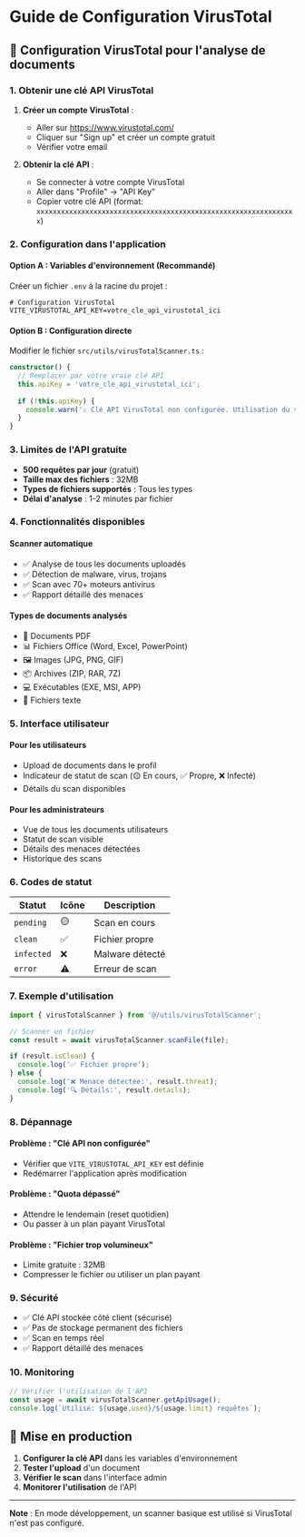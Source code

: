 # Guide de Configuration VirusTotal

## 🔧 Configuration VirusTotal pour l'analyse de documents

### 1. Obtenir une clé API VirusTotal

1. **Créer un compte VirusTotal** :
   - Aller sur https://www.virustotal.com/
   - Cliquer sur "Sign up" et créer un compte gratuit
   - Vérifier votre email

2. **Obtenir la clé API** :
   - Se connecter à votre compte VirusTotal
   - Aller dans "Profile" → "API Key"
   - Copier votre clé API (format: `xxxxxxxxxxxxxxxxxxxxxxxxxxxxxxxxxxxxxxxxxxxxxxxxxxxxxxxxxxxxxxxx`)

### 2. Configuration dans l'application

#### Option A : Variables d'environnement (Recommandé)
Créer un fichier `.env` à la racine du projet :

```env
# Configuration VirusTotal
VITE_VIRUSTOTAL_API_KEY=votre_cle_api_virustotal_ici
```

#### Option B : Configuration directe
Modifier le fichier `src/utils/virusTotalScanner.ts` :

```typescript
constructor() {
  // Remplacer par votre vraie clé API
  this.apiKey = 'votre_cle_api_virustotal_ici';
  
  if (!this.apiKey) {
    console.warn('⚠️ Clé API VirusTotal non configurée. Utilisation du scanner basique.');
  }
}
```

### 3. Limites de l'API gratuite

- **500 requêtes par jour** (gratuit)
- **Taille max des fichiers** : 32MB
- **Types de fichiers supportés** : Tous les types
- **Délai d'analyse** : 1-2 minutes par fichier

### 4. Fonctionnalités disponibles

#### Scanner automatique
- ✅ Analyse de tous les documents uploadés
- ✅ Détection de malware, virus, trojans
- ✅ Scan avec 70+ moteurs antivirus
- ✅ Rapport détaillé des menaces

#### Types de documents analysés
- 📄 Documents PDF
- 📊 Fichiers Office (Word, Excel, PowerPoint)
- 🖼️ Images (JPG, PNG, GIF)
- 📦 Archives (ZIP, RAR, 7Z)
- 💻 Exécutables (EXE, MSI, APP)
- 📝 Fichiers texte

### 5. Interface utilisateur

#### Pour les utilisateurs
- Upload de documents dans le profil
- Indicateur de statut de scan (🟡 En cours, ✅ Propre, ❌ Infecté)
- Détails du scan disponibles

#### Pour les administrateurs
- Vue de tous les documents utilisateurs
- Statut de scan visible
- Détails des menaces détectées
- Historique des scans

### 6. Codes de statut

| Statut | Icône | Description |
|--------|-------|-------------|
| `pending` | 🟡 | Scan en cours |
| `clean` | ✅ | Fichier propre |
| `infected` | ❌ | Malware détecté |
| `error` | ⚠️ | Erreur de scan |

### 7. Exemple d'utilisation

```typescript
import { virusTotalScanner } from '@/utils/virusTotalScanner';

// Scanner un fichier
const result = await virusTotalScanner.scanFile(file);

if (result.isClean) {
  console.log('✅ Fichier propre');
} else {
  console.log('❌ Menace détectée:', result.threat);
  console.log('🔍 Détails:', result.details);
}
```

### 8. Dépannage

#### Problème : "Clé API non configurée"
- Vérifier que `VITE_VIRUSTOTAL_API_KEY` est définie
- Redémarrer l'application après modification

#### Problème : "Quota dépassé"
- Attendre le lendemain (reset quotidien)
- Ou passer à un plan payant VirusTotal

#### Problème : "Fichier trop volumineux"
- Limite gratuite : 32MB
- Compresser le fichier ou utiliser un plan payant

### 9. Sécurité

- ✅ Clé API stockée côté client (sécurisé)
- ✅ Pas de stockage permanent des fichiers
- ✅ Scan en temps réel
- ✅ Rapport détaillé des menaces

### 10. Monitoring

```typescript
// Vérifier l'utilisation de l'API
const usage = await virusTotalScanner.getApiUsage();
console.log(`Utilisé: ${usage.used}/${usage.limit} requêtes`);
```

## 🚀 Mise en production

1. **Configurer la clé API** dans les variables d'environnement
2. **Tester l'upload** d'un document
3. **Vérifier le scan** dans l'interface admin
4. **Monitorer l'utilisation** de l'API

---

**Note** : En mode développement, un scanner basique est utilisé si VirusTotal n'est pas configuré.
